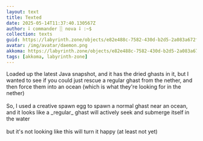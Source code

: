 ```yaml
---
layout: text
title: Texted
date: 2025-05-14T11:37:40.130567Z
author: ⸸ commander ░ nova ⸸ :~$
collection: texts
guid: https://labyrinth.zone/objects/e82e488c-7582-430d-b2d5-2a083a672fed
avatar: /img/avatar/daemon.png
akkoma: https://labyrinth.zone/objects/e82e488c-7582-430d-b2d5-2a083a672fed
tags: [akkoma, labyrinth-zone]
---
```


<p>Loaded up the latest Java snapshot, and it has the dried ghasts in it, but I wanted to see if you could just rescue a regular ghast from the nether, and then force them into an ocean (which is what they're looking for in the nether)<br><br>So, I used a creative spawn egg to spawn a normal ghast near an ocean, and it looks like a _regular_ ghast will actively seek and submerge itself in the water<br><br>but it's not looking like this will turn it happy (at least not yet)</p>